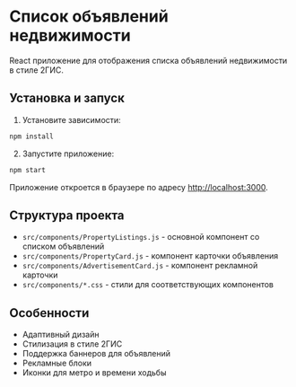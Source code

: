# Список объявлений недвижимости

React приложение для отображения списка объявлений недвижимости в стиле 2ГИС.

## Установка и запуск

1. Установите зависимости:
```bash
npm install
```

2. Запустите приложение:
```bash
npm start
```

Приложение откроется в браузере по адресу [http://localhost:3000](http://localhost:3000).

## Структура проекта

- `src/components/PropertyListings.js` - основной компонент со списком объявлений
- `src/components/PropertyCard.js` - компонент карточки объявления
- `src/components/AdvertisementCard.js` - компонент рекламной карточки
- `src/components/*.css` - стили для соответствующих компонентов

## Особенности

- Адаптивный дизайн
- Стилизация в стиле 2ГИС
- Поддержка баннеров для объявлений
- Рекламные блоки
- Иконки для метро и времени ходьбы
